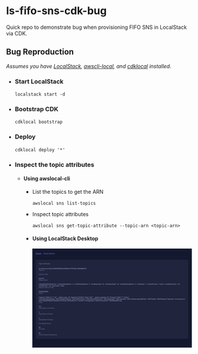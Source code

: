 # ls-fifo-sns-cdk-bug

Quick repo to demonstrate bug when provisioning FIFO SNS in LocalStack via CDK.

## Bug Reproduction

_Assumes you have [LocalStack](https://docs.localstack.cloud/getting-started/installation/), [awscli-local](https://docs.localstack.cloud/user-guide/integrations/aws-cli/), and [cdklocal](https://docs.localstack.cloud/user-guide/integrations/aws-cdk/) installed._

- ### Start LocalStack

  ```shell
  localstack start -d
  ```

- ### Bootstrap CDK

  ```shell
  cdklocal bootstrap
  ```

- ### Deploy

  ```shell
  cdklocal deploy '*'
  ```

- ### Inspect the topic attributes

  - #### Using awslocal-cli

    - List the topics to get the ARN

      ```shell
      awslocal sns list-topics
      ```

    - Inspect topic attributes

      ```shell
      awslocal sns get-topic-attribute --topic-arn <topic-arn>
      ```

    - #### Using LocalStack Desktop
      ![LocalStack Desktop](./images/localstack-desktop.png)
